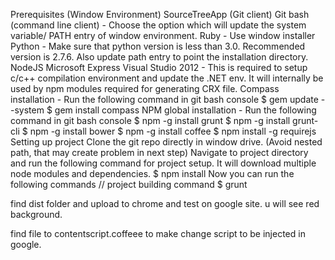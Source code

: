 Prerequisites (Window Environment)
SourceTreeApp (Git client)
Git bash (command line client) - Choose the option which will update the system variable/ PATH entry of window environment.
Ruby - Use window installer
Python - Make sure that python version is less than 3.0. Recommended version is 2.7.6. Also update path entry to point the installation directory.
NodeJS
Microsoft Express Visual Studio 2012 - This is required to setup c/c++ compilation environment and update the .NET env. It will internally be used by npm modules required for generating CRX file.
Compass installation - Run the following command in git bash console
 $ gem update --system
 $ gem install compass
NPM global installation - Run the following command in git bash console
 $ npm -g install grunt
 $ npm -g install grunt-cli
 $ npm -g install bower
 $ npm -g install coffee
 $ npm install -g requirejs
Setting up project
Clone the git repo directly in window drive. (Avoid nested path, that may create problem in next step)
Navigate to project directory and run the following command for project setup. It will download multiple node modules and dependencies.
$ npm install
Now you can run the following commands
// project building command
$ grunt

find dist folder and upload to chrome and test on google site. u will see red background.

find file to contentscript.coffeee to make change script to be injected in google.
